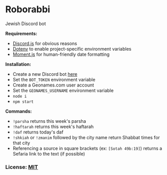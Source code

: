 # Roborabbi

Jewish Discord bot

**Requirements:**
* [Discord.js](https://github.com/discordjs/discord.js) for obvious reasons
* [Dotenv](https://github.com/motdotla/dotenv) to enable project-specific environment variables
* [Moment.js](https://github.com/moment/moment/) for human-friendly date formatting

**Installation:**
* Create a new Discord bot [here](https://discord.com/developers/applications) 
* Set the `BOT_TOKEN` environment variable
* Create a Geonames.com user account
* Set the `GEONAMES_USERNAME` environment variable
* `node i`
* `npm start`

**Commands:**
* `!parsha` returns this week's parsha
* `!haftarah` returns this week's haftarah
* `!daf` returns today's daf
* `!shkiah` or `!zmanim` followed by the city name return Shabbat times for that city
* Referencing a source in square brackets (ex: `[Sotah 49b:19]`) returns a Sefaria link to the text (if possible)

### License: [MIT](LICENSE)